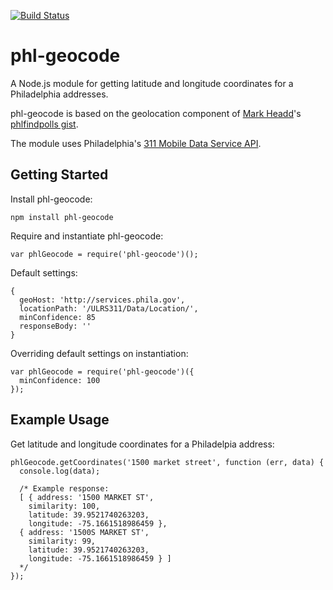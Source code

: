 [![Build Status](https://secure.travis-ci.org/mdb/phl-geocode.png?branch=master)](https://travis-ci.org/mdb/phl-geocode)

# phl-geocode

A Node.js module for getting latitude and longitude coordinates for a Philadelphia addresses.

phl-geocode is based on the geolocation component of [Mark Headd](http://twitter.com/mheadd)'s [phlfindpolls gist](https://gist.github.com/4015200).

The module uses Philadelphia's [311 Mobile Data Service API](http://services.phila.gov/ULRS311).

## Getting Started

Install phl-geocode:

    npm install phl-geocode

Require and instantiate phl-geocode:
  
    var phlGeocode = require('phl-geocode')();

Default settings:
    
    {
      geoHost: 'http://services.phila.gov',
      locationPath: '/ULRS311/Data/Location/',
      minConfidence: 85
      responseBody: ''
    }

Overriding default settings on instantiation:

    var phlGeocode = require('phl-geocode')({
      minConfidence: 100
    });

## Example Usage

Get latitude and longitude coordinates for a Philadelpia address:

    phlGeocode.getCoordinates('1500 market street', function (err, data) {
      console.log(data);

      /* Example response:
      [ { address: '1500 MARKET ST',
        similarity: 100,
        latitude: 39.9521740263203,
        longitude: -75.1661518986459 },
      { address: '1500S MARKET ST',
        similarity: 99,
        latitude: 39.9521740263203,
        longitude: -75.1661518986459 } ]
      */
    });
